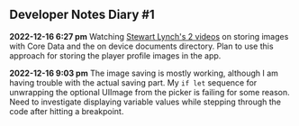## Developer Notes Diary #1

**2022-12-16 6:27 pm**
Watching [Stewart Lynch's 2 videos](https://youtu.be/O8L1h1BiO8g) on storing images with Core Data and the on device documents directory. Plan to use this approach for storing the player profile images in the app.

**2022-12-16 9:03 pm**
The image saving is mostly working, although I am having trouble with the actual saving part. My `if let` sequence for unwrapping the optional UIImage from the picker is failing for some reason. Need to investigate displaying variable values while stepping through the code after hitting a breakpoint.